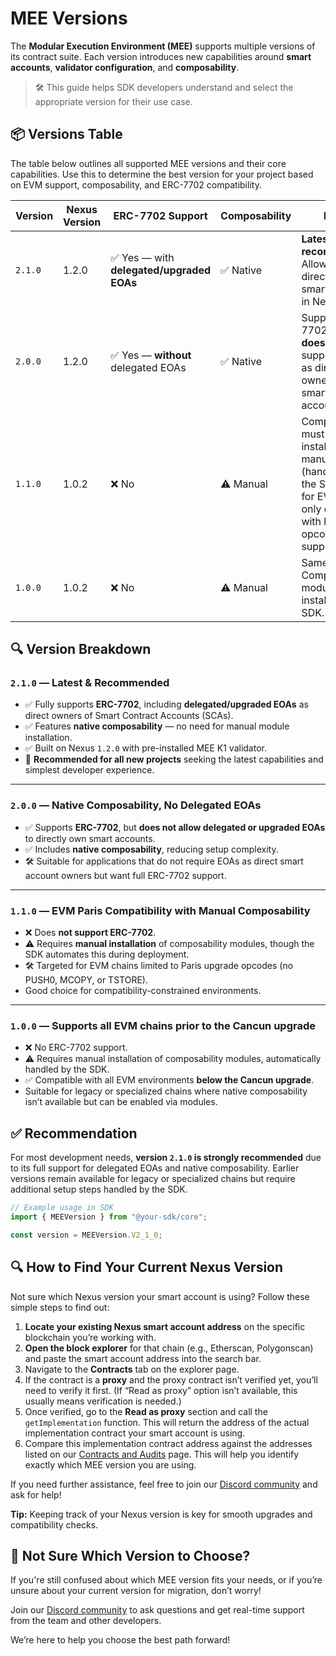 # MEE Versions

The **Modular Execution Environment (MEE)** supports multiple versions of its contract suite. Each version introduces new capabilities around **smart accounts**, **validator configuration**, and **composability**.

> 🛠️ This guide helps SDK developers understand and select the appropriate version for their use case.

## 📦 Versions Table

The table below outlines all supported MEE versions and their core capabilities. Use this to determine the best version for your project based on EVM support, composability, and ERC-7702 compatibility.

| Version   | Nexus Version | ERC-7702 Support                         | Composability | Notes |
|-----------|----------------|-----------------------------------------|----------------|-------|
| `2.1.0`   | 1.2.0          | ✅ Yes — with **delegated/upgraded EOAs** | ✅ Native      | **Latest and recommended.** Allows EOAs to directly own smart accounts in Nexus 1.2.0. |
| `2.0.0`   | 1.2.0          | ✅ Yes — **without** delegated EOAs       | ✅ Native      | Supports ERC-7702 flows but **does not** support EOAs as direct owners of smart accounts. |
| `1.1.0`   | 1.0.2          | ❌ No                                    | ⚠️ Manual       | Composability must be installed manually (handled by the SDK). Best for EVM Paris–only chains with limited opcode support. |
| `1.0.0`   | 1.0.2          | ❌ No                                    | ⚠️ Manual       | Same as `1.1.0`. Composability module installed via SDK. |

## 🔍 Version Breakdown

### `2.1.0` — Latest & Recommended

- ✅ Fully supports **ERC-7702**, including **delegated/upgraded EOAs** as direct owners of Smart Contract Accounts (SCAs).
- ✅ Features **native composability** — no need for manual module installation.
- ✅ Built on Nexus `1.2.0` with pre-installed MEE K1 validator.
- 🚀 **Recommended for all new projects** seeking the latest capabilities and simplest developer experience.

---

### `2.0.0` — Native Composability, No Delegated EOAs

- ✅ Supports **ERC-7702**, but **does not allow delegated or upgraded EOAs** to directly own smart accounts.
- ✅ Includes **native composability**, reducing setup complexity.
- 🛠️ Suitable for applications that do not require EOAs as direct smart account owners but want full ERC-7702 support.

---

### `1.1.0` — EVM Paris Compatibility with Manual Composability

- ❌ Does **not support ERC-7702**.
- ⚠️ Requires **manual installation** of composability modules, though the SDK automates this during deployment.
- 🛠️ Targeted for EVM chains limited to Paris upgrade opcodes (no PUSH0, MCOPY, or TSTORE).
- Good choice for compatibility-constrained environments.

---

### `1.0.0` — Supports all EVM chains prior to the Cancun upgrade

- ❌ No ERC-7702 support.
- ⚠️ Requires manual installation of composability modules, automatically handled by the SDK.
- ✅ Compatible with all EVM environments **below the Cancun upgrade**.
- Suitable for legacy or specialized chains where native composability isn’t available but can be enabled via modules.

## ✅ Recommendation

For most development needs, **version `2.1.0` is strongly recommended** due to its full support for delegated EOAs and native composability. Earlier versions remain available for legacy or specialized chains but require additional setup steps handled by the SDK.

```ts
// Example usage in SDK
import { MEEVersion } from "@your-sdk/core";

const version = MEEVersion.V2_1_0;
```

## 🔍 How to Find Your Current Nexus Version

Not sure which Nexus version your smart account is using? Follow these simple steps to find out:

1. **Locate your existing Nexus smart account address** on the specific blockchain you’re working with.
2. **Open the block explorer** for that chain (e.g., Etherscan, Polygonscan) and paste the smart account address into the search bar.
3. Navigate to the **Contracts** tab on the explorer page.
4. If the contract is a **proxy** and the proxy contract isn’t verified yet, you’ll need to verify it first. (If “Read as proxy” option isn’t available, this usually means verification is needed.)
5. Once verified, go to the **Read as proxy** section and call the `getImplementation` function. This will return the address of the actual implementation contract your smart account is using.
6. Compare this implementation contract address against the addresses listed on our [Contracts and Audits](https://your-docs-site.com/contracts-and-audits) page. This will help you identify exactly which MEE version you are using.

If you need further assistance, feel free to join our [Discord community](https://discord.gg/biconomy) and ask for help!

**Tip:** Keeping track of your Nexus version is key for smooth upgrades and compatibility checks.

## 🤔 Not Sure Which Version to Choose?

If you're still confused about which MEE version fits your needs, or if you’re unsure about your current version for migration, don’t worry!

Join our [Discord community](https://discord.gg/biconomy) to ask questions and get real-time support from the team and other developers.

We’re here to help you choose the best path forward!